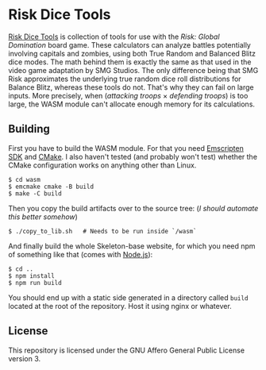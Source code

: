 # Risk Dice Tools

[Risk Dice Tools](https://riskdice.masflam.com) is collection of tools for use with the *Risk: Global Domination* board game.
These calculators can analyze battles potentially involving capitals and zombies, using both
True Random and Balanced Blitz dice modes. The math behind them is exactly
the same as that used in the video game adaptation by SMG Studios. The only difference
being that SMG Risk approximates the underlying true random dice roll distributions for
Balance Blitz, whereas these tools do not. That's why they can fail on large inputs.
More precisely, when (*attacking troops* &times; *defending troops*) is too large,
the WASM module can't allocate enough memory for its calculations.

## Building

First you have to build the WASM module. For that you need [Emscripten SDK](https://emscripten.org/docs/getting_started/downloads.html)
and [CMake](https://cmake.org). I also haven't tested (and probably won't test) whether the CMake configuration works on anything other than Linux.

```
$ cd wasm
$ emcmake cmake -B build
$ make -C build
```

Then you copy the build artifacts over to the source tree: (*I should automate this better somehow*)

```
$ ./copy_to_lib.sh   # Needs to be run inside `/wasm`
```

And finally build the whole Skeleton-base website, for which you need npm of something like that (comes with [Node.js](https://nodejs.org)):

```
$ cd ..
$ npm install
$ npm run build
```

You should end up with a static side generated in a directory called `build` located at the root of the repository.
Host it using nginx or whatever.

## License

This repository is licensed under the GNU Affero General Public License version 3.
